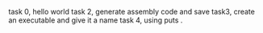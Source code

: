 task 0, hello world
task 2, generate assembly code and save
task3, create an executable and give it a name
task 4, using puts .
